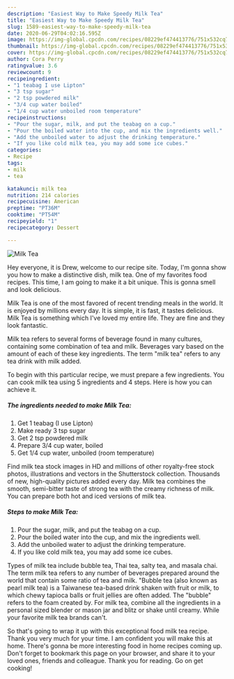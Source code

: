 ```yaml
---
description: "Easiest Way to Make Speedy Milk Tea"
title: "Easiest Way to Make Speedy Milk Tea"
slug: 1589-easiest-way-to-make-speedy-milk-tea
date: 2020-06-29T04:02:16.595Z
image: https://img-global.cpcdn.com/recipes/08229ef474413776/751x532cq70/milk-tea-recipe-main-photo.jpg
thumbnail: https://img-global.cpcdn.com/recipes/08229ef474413776/751x532cq70/milk-tea-recipe-main-photo.jpg
cover: https://img-global.cpcdn.com/recipes/08229ef474413776/751x532cq70/milk-tea-recipe-main-photo.jpg
author: Cora Perry
ratingvalue: 3.6
reviewcount: 9
recipeingredient:
- "1 teabag I use Lipton"
- "3 tsp sugar"
- "2 tsp powdered milk"
- "3/4 cup water boiled"
- "1/4 cup water unboiled room temperature"
recipeinstructions:
- "Pour the sugar, milk, and put the teabag on a cup."
- "Pour the boiled water into the cup, and mix the ingredients well."
- "Add the unboiled water to adjust the drinking temperature."
- "If you like cold milk tea, you may add some ice cubes."
categories:
- Recipe
tags:
- milk
- tea

katakunci: milk tea 
nutrition: 214 calories
recipecuisine: American
preptime: "PT36M"
cooktime: "PT54M"
recipeyield: "1"
recipecategory: Dessert

---
```



![Milk Tea](https://img-global.cpcdn.com/recipes/08229ef474413776/751x532cq70/milk-tea-recipe-main-photo.jpg)

Hey everyone, it is Drew, welcome to our recipe site. Today, I'm gonna show you how to make a distinctive dish, milk tea. One of my favorites food recipes. This time, I am going to make it a bit unique. This is gonna smell and look delicious.

Milk Tea is one of the most favored of recent trending meals in the world. It is enjoyed by millions every day. It is simple, it is fast, it tastes delicious. Milk Tea is something which I've loved my entire life. They are fine and they look fantastic.

Milk tea refers to several forms of beverage found in many cultures, containing some combination of tea and milk. Beverages vary based on the amount of each of these key ingredients. The term &#34;milk tea&#34; refers to any tea drink with milk added.


To begin with this particular recipe, we must prepare a few ingredients. You can cook milk tea using 5 ingredients and 4 steps. Here is how you can achieve it.

<!--inarticleads1-->

##### The ingredients needed to make Milk Tea:

1. Get 1 teabag (I use Lipton)
1. Make ready 3 tsp sugar
1. Get 2 tsp powdered milk
1. Prepare 3/4 cup water, boiled
1. Get 1/4 cup water, unboiled (room temperature)


Find milk tea stock images in HD and millions of other royalty-free stock photos, illustrations and vectors in the Shutterstock collection. Thousands of new, high-quality pictures added every day. Milk tea combines the smooth, semi-bitter taste of strong tea with the creamy richness of milk. You can prepare both hot and iced versions of milk tea. 

<!--inarticleads2-->

##### Steps to make Milk Tea:

1. Pour the sugar, milk, and put the teabag on a cup.
1. Pour the boiled water into the cup, and mix the ingredients well.
1. Add the unboiled water to adjust the drinking temperature.
1. If you like cold milk tea, you may add some ice cubes.


Types of milk tea include bubble tea, Thai tea, salty tea, and masala chai. The term milk tea refers to any number of beverages prepared around the world that contain some ratio of tea and milk. &#34;Bubble tea (also known as pearl milk tea) is a Taiwanese tea-based drink shaken with fruit or milk, to which chewy tapioca balls or fruit jellies are often added. The &#34;bubble&#34; refers to the foam created by. For milk tea, combine all the ingredients in a personal sized blender or mason jar and blitz or shake until creamy. While your favorite milk tea brands can&#39;t. 

So that's going to wrap it up with this exceptional food milk tea recipe. Thank you very much for your time. I am confident you will make this at home. There's gonna be more interesting food in home recipes coming up. Don't forget to bookmark this page on your browser, and share it to your loved ones, friends and colleague. Thank you for reading. Go on get cooking!
